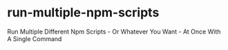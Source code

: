 # run-multiple-npm-scripts
Run Multiple Different Npm Scripts - Or Whatever You Want - At Once With A Single Command
